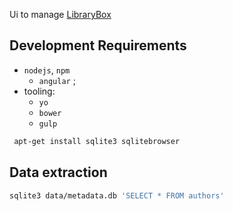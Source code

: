 Ui to manage [LibraryBox](http://librarybox.us/)


## Development Requirements

* `nodejs`, `npm`
  * `angular` ;
* tooling:
  * `yo`
  * `bower`
  * `gulp`

```bash
 apt-get install sqlite3 sqlitebrowser
```

## Data extraction

```bash
sqlite3 data/metadata.db 'SELECT * FROM authors'
```
